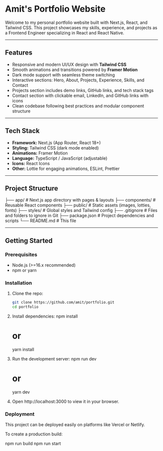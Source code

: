 # Amit's Portfolio Website

Welcome to my personal portfolio website built with Next.js, React, and Tailwind CSS. This project showcases my skills, experience, and projects as a Frontend Engineer specializing in React and React Native.

---

## Features

- Responsive and modern UI/UX design with **Tailwind CSS**
- Smooth animations and transitions powered by **Framer Motion**
- Dark mode support with seamless theme switching
- Interactive sections: Hero, About, Projects, Experience, Skills, and Contact
- Projects section includes demo links, GitHub links, and tech stack tags
- Contact section with clickable email, LinkedIn, and GitHub links with icons
- Clean codebase following best practices and modular component structure

---

## Tech Stack

- **Framework:** Next.js (App Router, React 18+)
- **Styling:** Tailwind CSS (dark mode enabled)
- **Animations:** Framer Motion
- **Language:** TypeScript / JavaScript (adjustable)
- **Icons:** React Icons
- **Other:** Lottie for engaging animations, ESLint, Prettier

---

## Project Structure

├── app/ # Next.js app directory with pages & layouts
├── components/ # Reusable React components
├── public/ # Static assets (images, lotties, fonts)
├── styles/ # Global styles and Tailwind config
├── .gitignore # Files and folders to ignore in Git
├── package.json # Project dependencies and scripts
└── README.md # This file


---

## Getting Started

### Prerequisites

- Node.js (>=16.x recommended)
- npm or yarn

### Installation

1. Clone the repo:
   ```bash
   git clone https://github.com/amit/portfolio.git
   cd portfolio


2. Install dependencies:
    npm install
     # or
    yarn install

3. Run the development server:
    npm run dev
    # or
    yarn dev


4. Open http://localhost:3000 to view it in your browser.



### Deployment
This project can be deployed easily on platforms like Vercel or Netlify.

To create a production build:

npm run build
npm run start
